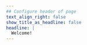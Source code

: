 ```yaml
---
## Configure header of page
text_align_right: false
show_title_as_headline: false
headline: |
  Welcome!
---
```

